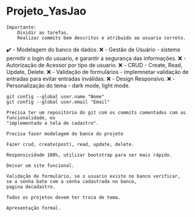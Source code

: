 # Projeto_YasJao
	Importante:
 		Dividir as tarefas.
		Realizar commits bem descritos e atribuido ao usuario correto.


✔️ - Modelagem do banco de dados.
❌ - Gestão de Usuário - sistema permitir o login do usuario, e garantir a segurança das informações.
❌ - Autorização de Acessor por tipo de usuario.
❌ - CRUD - Create, Read, Update, Delete.
❌ - Validação de formulários - implemnetar validação de entradas para evitar entradas inválidas.
❌ - Design Responsivo.
❌ - Personalização do tema - dark mode, light mode.
	
 
 




	git config --global user.name "Nome"
	git config --global user.email "Email"
	
	Precisa ter um repositório do git com os commits comentados com as funcionalidade, ex
	"implementado a tela de cadastro".

	Precisa fazer modelagem do banco do projeto

	Fazer crud, create(post), read, update, delete.

	Responsividade 100%, utilizar bootstrap para ser mais rápido.

	Deixar um site funcional.

	Validação de formulário, se o usuario existe no banco verificar,
	se a senha bate com a senha cadastrada no banco,
	pagina decadastro.
	
	Todos os projetos devem ter troca de tema.

	Apresentação formal.
